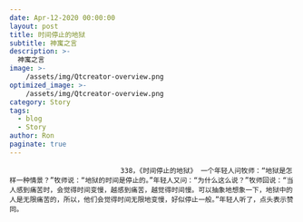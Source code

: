 ```yaml
---
date: Apr-12-2020 00:00:00
layout: post
title: 时间停止的地狱
subtitle: 神寓之言
description: >-
  神寓之言
image: >-
    /assets/img/Qtcreator-overview.png
optimized_image: >-
    /assets/img/Qtcreator-overview.png
category: Story
tags:
  - blog
  - Story
author: Ron
paginate: true
---
```


							　　338，《时间停止的地狱》 一个年轻人问牧师：“地狱是怎样一种情景？”牧师说：“地狱的时间是停止的。”年轻人又问：“为什么这么说？”牧师回说：“当人感到痛苦时，会觉得时间变慢，越感到痛苦，越觉得时间慢。可以抽象地想象一下，地狱中的人是无限痛苦的，所以，他们会觉得时间无限地变慢，好似停止一般。”年轻人听了，点头表示赞同。
							
							
						